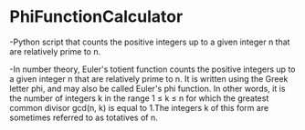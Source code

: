 # PhiFunctionCalculator
-Python script that counts the positive integers up to a given integer n that are relatively prime to n.

-In number theory, Euler's totient function counts the positive integers up to a given integer n that are relatively prime to n. It is written using the Greek letter phi, and may also be called Euler's phi function. In other words, it is the number of integers k in the range 1 ≤ k ≤ n for which the greatest common divisor gcd(n, k) is equal to 1.The integers k of this form are sometimes referred to as totatives of n.
